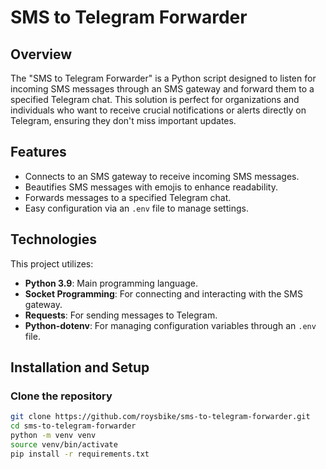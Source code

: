# SMS to Telegram Forwarder

## Overview
The "SMS to Telegram Forwarder" is a Python script designed to listen for incoming SMS messages through an SMS gateway and forward them to a specified Telegram chat. This solution is perfect for organizations and individuals who want to receive crucial notifications or alerts directly on Telegram, ensuring they don't miss important updates.

## Features
- Connects to an SMS gateway to receive incoming SMS messages.
- Beautifies SMS messages with emojis to enhance readability.
- Forwards messages to a specified Telegram chat.
- Easy configuration via an `.env` file to manage settings.

## Technologies
This project utilizes:
- **Python 3.9**: Main programming language.
- **Socket Programming**: For connecting and interacting with the SMS gateway.
- **Requests**: For sending messages to Telegram.
- **Python-dotenv**: For managing configuration variables through an `.env` file.

## Installation and Setup

### Clone the repository
```bash
git clone https://github.com/roysbike/sms-to-telegram-forwarder.git
cd sms-to-telegram-forwarder
python -m venv venv
source venv/bin/activate
pip install -r requirements.txt
